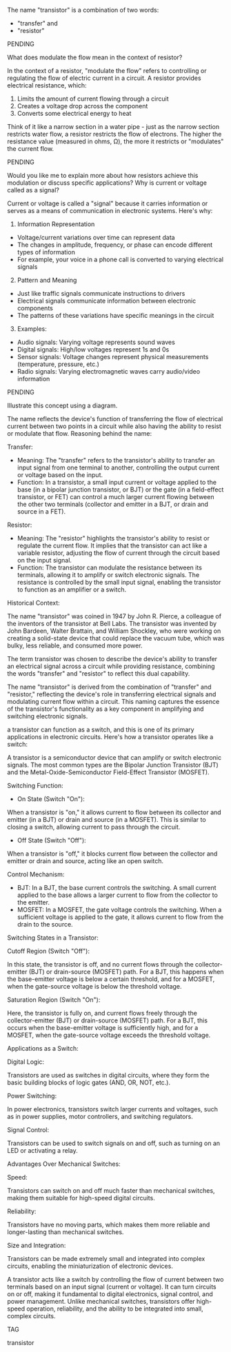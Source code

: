 The name "transistor" is a combination of two words:

- "transfer" and
- "resistor"

PENDING

What does modulate the flow mean in the context of resistor?

In the context of a resistor, "modulate the flow" refers to controlling or regulating the flow of electric current in a circuit. A resistor provides electrical resistance, which:

1. Limits the amount of current flowing through a circuit
2. Creates a voltage drop across the component
3. Converts some electrical energy to heat

Think of it like a narrow section in a water pipe - just as the narrow section restricts water flow, a resistor restricts the flow of electrons. The higher the resistance value (measured in ohms, Ω), the more it restricts or "modulates" the current flow.

PENDING

Would you like me to explain more about how resistors achieve this modulation or discuss specific applications?
Why is current or voltage called as a signal?

Current or voltage is called a "signal" because it carries information or serves as a means of communication in electronic systems. Here's why:

1. Information Representation

- Voltage/current variations over time can represent data
- The changes in amplitude, frequency, or phase can encode different types of information
- For example, your voice in a phone call is converted to varying electrical signals

2. Pattern and Meaning

- Just like traffic signals communicate instructions to drivers
- Electrical signals communicate information between electronic components
- The patterns of these variations have specific meanings in the circuit

3. Examples:

- Audio signals: Varying voltage represents sound waves
- Digital signals: High/low voltages represent 1s and 0s
- Sensor signals: Voltage changes represent physical measurements (temperature, pressure, etc.)
- Radio signals: Varying electromagnetic waves carry audio/video information

PENDING

Illustrate this concept using a diagram.

The name reflects the device's function of transferring the flow of electrical current between two points in a circuit while also having the ability to resist or modulate that flow. Reasoning behind the name:

Transfer:

   - Meaning: The "transfer" refers to the transistor's ability to transfer an input signal from one terminal to another, controlling the output current or voltage based on the input.
   - Function: In a transistor, a small input current or voltage applied to the base (in a bipolar junction transistor, or BJT) or the gate (in a field-effect transistor, or FET) can control a much larger current flowing between the other two terminals (collector and emitter in a BJT, or drain and source in a FET).

Resistor:

   - Meaning: The "resistor" highlights the transistor's ability to resist or regulate the current flow. It implies that the transistor can act like a variable resistor, adjusting the flow of current through the circuit based on the input signal.
   - Function: The transistor can modulate the resistance between its terminals, allowing it to amplify or switch electronic signals. The resistance is controlled by the small input signal, enabling the transistor to function as an amplifier or a switch.

Historical Context:

The name "transistor" was coined in 1947 by John R. Pierce, a colleague of the inventors of the transistor at Bell Labs. The transistor was invented by John Bardeen, Walter Brattain, and William Shockley, who were working on creating a solid-state device that could replace the vacuum tube, which was bulky, less reliable, and consumed more power.

The term transistor was chosen to describe the device's ability to transfer an electrical signal across a circuit while providing resistance, combining the words "transfer" and "resistor" to reflect this dual capability.

The name "transistor" is derived from the combination of "transfer" and "resistor," reflecting the device's role in transferring electrical signals and modulating current flow within a circuit. This naming captures the essence of the transistor's functionality as a key component in amplifying and switching electronic signals.

a transistor can function as a switch, and this is one of its primary applications in electronic circuits. Here's how a transistor operates like a switch:

A transistor is a semiconductor device that can amplify or switch electronic signals. The most common types are the Bipolar Junction Transistor (BJT) and the Metal-Oxide-Semiconductor Field-Effect Transistor (MOSFET).

Switching Function:

   - On State (Switch "On"):

   When a transistor is "on," it allows current to flow between its collector and emitter (in a BJT) or drain and source (in a MOSFET). This is similar to closing a switch, allowing current to pass through the circuit.

   - Off State (Switch "Off"):

   When a transistor is "off," it blocks current flow between the collector and emitter or drain and source, acting like an open switch.

Control Mechanism:

   - BJT: In a BJT, the base current controls the switching. A small current applied to the base allows a larger current to flow from the collector to the emitter.
   - MOSFET: In a MOSFET, the gate voltage controls the switching. When a sufficient voltage is applied to the gate, it allows current to flow from the drain to the source.

Switching States in a Transistor:

Cutoff Region (Switch "Off"):

In this state, the transistor is off, and no current flows through the collector-emitter (BJT) or drain-source (MOSFET) path. For a BJT, this happens when the base-emitter voltage is below a certain threshold, and for a MOSFET, when the gate-source voltage is below the threshold voltage.

Saturation Region (Switch "On"):

Here, the transistor is fully on, and current flows freely through the collector-emitter (BJT) or drain-source (MOSFET) path. For a BJT, this occurs when the base-emitter voltage is sufficiently high, and for a MOSFET, when the gate-source voltage exceeds the threshold voltage.

Applications as a Switch:

Digital Logic:

Transistors are used as switches in digital circuits, where they form the basic building blocks of logic gates (AND, OR, NOT, etc.).

Power Switching:

In power electronics, transistors switch larger currents and voltages, such as in power supplies, motor controllers, and switching regulators.

Signal Control:

Transistors can be used to switch signals on and off, such as turning on an LED or activating a relay.

Advantages Over Mechanical Switches:

Speed:

Transistors can switch on and off much faster than mechanical switches, making them suitable for high-speed digital circuits.

Reliability:

Transistors have no moving parts, which makes them more reliable and longer-lasting than mechanical switches.

Size and Integration:

Transistors can be made extremely small and integrated into complex circuits, enabling the miniaturization of electronic devices.

A transistor acts like a switch by controlling the flow of current between two terminals based on an input signal (current or voltage). It can turn circuits on or off, making it fundamental to digital electronics, signal control, and power management. Unlike mechanical switches, transistors offer high-speed operation, reliability, and the ability to be integrated into small, complex circuits.

TAG

transistor
